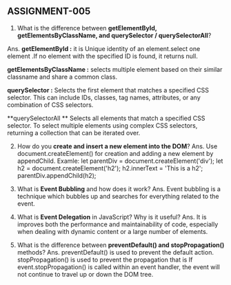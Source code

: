 ## ASSIGNMENT-005

1. What is the difference between **getElementById, getElementsByClassName, and querySelector / querySelectorAll**?

Ans.
**getElementById :**
it is Unique identity of an element.select one element .If no element with the specified ID is found, it returns null.

**getElementsByClassName :**
selects multiple element based on their similar classname and share a common class.

**querySelector :**
Selects the first element that matches a specified CSS selector. This can include IDs, classes, tag names, attributes, or any combination of CSS selectors.

**querySelectorAll **
Selects all elements that match a specified CSS selector.
To select multiple elements using complex CSS selectors, returning a collection that can be iterated over.

2.  How do you **create and insert a new element into the DOM**?
    Ans.
    Use document.createElement() for creation and adding a new element by appendChild.
    Examle:
    let parentDiv = document.createElement('div');
    let h2 = document.createElement('h2');
    h2.innerText = 'This is a h2';
    parentDiv.appendChild(h2);

3.  What is **Event Bubbling** and how does it work?
    Ans. Event bubbling is a technique which bubbles up and searches for everything related to the event.

4.  What is **Event Delegation** in JavaScript? Why is it useful?
    Ans. It is improves both the performance and maintainability of code, especially when dealing with dynamic content or a large number of elements.

5.  What is the difference between **preventDefault() and stopPropagation()** methods?
    Ans. preventDefault() is used to prevent the default action.
    stopPropagation() is used to prevent the propagation that is If event.stopPropagation() is called within an event handler, the event will not continue to travel up or down the DOM tree.
